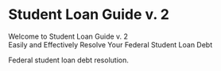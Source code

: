 Student Loan Guide v. 2
=======

Welcome to Student Loan Guide v. 2  
Easily and Effectively Resolve Your Federal Student Loan Debt 


Federal student loan debt resolution.
